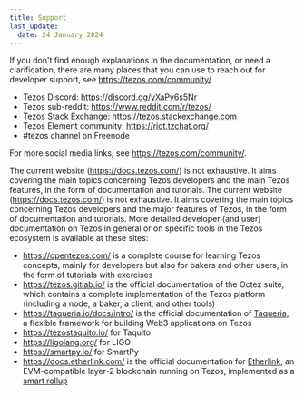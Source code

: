 ```yaml
---
title: Support
last_update:
  date: 24 January 2024
---
```


If you don't find enough explanations in the documentation, or need a clarification, there are many places that you can use to reach out for developer support, see <https://tezos.com/community/>.

- Tezos Discord: https://discord.gg/yXaPy6s5Nr
- Tezos sub-reddit: https://www.reddit.com/r/tezos/
- Tezos Stack Exchange: https://tezos.stackexchange.com
- Tezos Element community: https://riot.tzchat.org/
- #tezos channel on Freenode

For more social media links, see https://tezos.com/community/.

The current website (https://docs.tezos.com/) is not exhaustive. It aims covering the main topics concerning Tezos developers and the main Tezos features, in the form of documentation and tutorials.
The current website (<https://docs.tezos.com/>) is not exhaustive. It aims covering the main topics concerning Tezos developers and the major features of Tezos, in the form of documentation and tutorials.
More detailed developer (and user) documentation on Tezos in general or on specific tools in the Tezos ecosystem is available at these sites:

- https://opentezos.com/ is a complete course for learning Tezos concepts, mainly for developers but also for bakers and other users, in the form of tutorials with exercises
- https://tezos.gitlab.io/ is the official documentation of the Octez suite, which contains a complete implementation of the Tezos platform (including a node, a baker, a client, and other tools)
- https://taqueria.io/docs/intro/ is the official documentation of [Taqueria](https://taqueria.io/), a flexible framework for building Web3 applications on Tezos 
- https://tezostaquito.io/ for Taquito
- https://ligolang.org/ for LIGO
- https://smartpy.io/ for SmartPy
- https://docs.etherlink.com/ is the official documentation for [Etherlink](https://www.etherlink.com), an EVM-compatible layer-2 blockchain running on Tezos, implemented as a [smart rollup](../architecture/smart-rollups)
